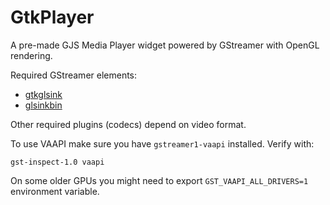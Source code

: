 # GtkPlayer
A pre-made GJS Media Player widget powered by GStreamer with OpenGL rendering.

Required GStreamer elements:
*  [gtkglsink](https://gstreamer.freedesktop.org/documentation/gtk/gtkglsink.html)
*  [glsinkbin](https://gstreamer.freedesktop.org/documentation/opengl/glsinkbin.html)

Other required plugins (codecs) depend on video format.

To use VAAPI make sure you have `gstreamer1-vaapi` installed. Verify with:
```shell
gst-inspect-1.0 vaapi
```
On some older GPUs you might need to export `GST_VAAPI_ALL_DRIVERS=1` environment variable.
